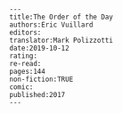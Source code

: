 
    ---
    title:The Order of the Day
    authors:Eric Vuillard
    editors:
    translator:Mark Polizzotti
    date:2019-10-12
    rating:
    re-read:
    pages:144
    non-fiction:TRUE
    comic:
    published:2017
    ---

    